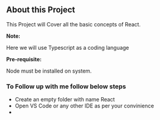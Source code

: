 <h2>About this Project</h2>
<p>This Project will Cover all the basic concepts of React.</p>

<strong>Note:</strong>
<p>Here we will use Typescript as a coding language</p>

<strong>Pre-requisite:</strong>
<p>Node must be installed on system.</p>

<h3>To Follow up with me follow below steps</h3>
<ul>
<li>Create an empty folder with name React</li>
<li>Open VS Code or any other IDE as per your convinience</li>
<li></li>
</ul>